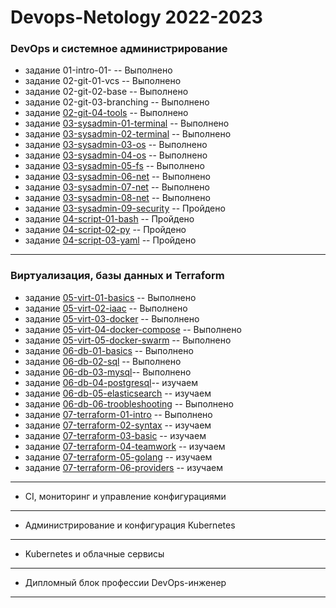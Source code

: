 # Devops-Netology 2022-2023
### DevOps и системное администрирование
* задание 01-intro-01- -- Выполнено
* задание 02-git-01-vcs -- Выполнено
* задание 02-git-02-base -- Выполнено
* задание 02-git-03-branching -- Выполнено
* задание [02-git-04-tools](https://github.com/AGlebov36/devops-netology/blob/main/doc/DZ_5%20Alex_%20Glebov_DEVOPS-22%20.pdf) -- Выполнено
* задание [03-sysadmin-01-terminal](https://github.com/AGlebov36/devops-netology/blob/main/doc/DZ_6%20Alex_%20Glebov_DEVOPS-22%20.pdf) -- Выполнено
* задание [03-sysadmin-02-terminal](https://github.com/AGlebov36/devops-netology/blob/main/doc/DZ_7%20Alex_%20Glebov_DEVOPS-22%20.pdf) -- Выполнено
* задание [03-sysadmin-03-os](https://github.com/AGlebov36/devops-netology/blob/main/doc/DZ_8%20Alex_%20Glebov_DEVOPS-22%20.pdf) -- Выполнено
* задание [03-sysadmin-04-os](https://github.com/AGlebov36/devops-netology/blob/main/doc/DZ_9%20Alex_%20Glebov_DEVOPS-22.pdf) -- Выполнено
* задание [03-sysadmin-05-fs](https://github.com/AGlebov36/devops-netology/blob/main/doc/DZ_10%20Alex_%20Glebov_DEVOPS-22.pdf) -- Выполнено
* задание [03-sysadmin-06-net](https://github.com/AGlebov36/devops-netology/blob/main/doc/DZ_11%20Alex_%20Glebov_DEVOPS-22.pdf) -- Выполнено
* задание [03-sysadmin-07-net](https://github.com/AGlebov36/devops-netology/blob/main/doc/DZ_12%20Alex_%20Glebov_DEVOPS-22.pdf) -- Выполнено
* задание [03-sysadmin-08-net](https://github.com/AGlebov36/devops-netology/blob/main/doc/DZ_13%20Alex_%20Glebov_DEVOPS-22.pdf) -- Выполнено
* задание [03-sysadmin-09-security]() -- Пройдено
* задание [04-script-01-bash]() -- Пройдено
* задание [04-script-02-py]() -- Пройдено
* задание [04-script-03-yaml]() -- Пройдено
---
### Виртуализация, базы данных и Terraform
* задание [05-virt-01-basics](https://github.com/AGlebov36/devops-netology/blob/main/doc/DZ_%20virt-01-basics_Alex_%20Glebov_DEVOPS-22.pdf) -- Выполнено
* задание [05-virt-02-iaac](https://github.com/AGlebov36/devops-netology/blob/main/doc/DZ_%20virt-02-iaac_Alex_%20Glebov_DEVOPS-22.pdf) -- Выполнено
* задание [05-virt-03-docker](https://github.com/AGlebov36/devops-netology/blob/main/doc/DZ_virt-03-docker_Alex_%20Glebov_DEVOPS-22.pdf) -- Выполнено
* задание [05-virt-04-docker-compose](https://github.com/AGlebov36/devops-netology/blob/main/doc/DZ_05-virt-04-docker-compose_Alex_%20Glebov_DEVOPS-22.pdf) -- Выполнено
* задание [05-virt-05-docker-swarm](https://github.com/AGlebov36/devops-netology/blob/main/doc/DZ_05-virt-05-docker-swarm_Alex_%20Glebov_DEVOPS-22.pdf) -- Выполнено
* задание [06-db-01-basics](https://github.com/AGlebov36/devops-netology/blob/main/doc/DZ_%2006-db-01-basics_Alex_%20Glebov_DEVOPS-22.pdf) -- Выполнено
* задание [06-db-02-sql](https://github.com/AGlebov36/devops-netology/blob/main/doc/DZ_06-db-02-sql_Alex_%20Glebov_DEVOPS-22.pdf) -- Выполнено
* задание [06-db-03-mysql](https://github.com/AGlebov36/devops-netology/blob/main/doc/DZ_06-db-03-mysql_Alex_%20Glebov_DEVOPS-22.pdf)-- Выполнено
* задание [06-db-04-postgresql](https://github.com/AGlebov36/devops-netology/blob/main/06-db-04-postgresql.md)-- изучаем
* задание [06-db-05-elasticsearch]() -- изучаем
* задание [06-db-06-troobleshooting](https://github.com/AGlebov36/devops-netology/blob/main/06-db-06-troobleshooting.md) -- Выполнено
* задание [07-terraform-01-intro](https://github.com/AGlebov36/devops-netology/blob/main/07-terraform-01-intro.md) -- Выполнено
* задание [07-terraform-02-syntax]() -- изучаем
* задание [07-terraform-03-basic]() -- изучаем
* задание [07-terraform-04-teamwork]() -- изучаем
* задание [07-terraform-05-golang]() -- изучаем
* задание [07-terraform-06-providers]() -- изучаем
---
* CI, мониторинг и управление конфигурациями
---
* Администрирование и конфигурация Kubernetes
---
* Kubernetes и облачные сервисы
--- 
* Дипломный блок профессии DevOps-инженер
---



